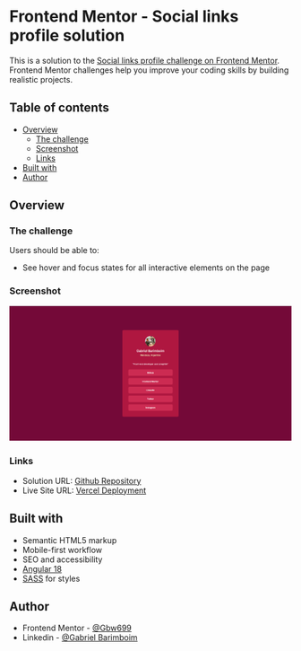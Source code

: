 # Frontend Mentor - Social links profile solution

This is a solution to the [Social links profile challenge on Frontend Mentor](https://www.frontendmentor.io/challenges/social-links-profile-UG32l9m6dQ). Frontend Mentor challenges help you improve your coding skills by building realistic projects.

## Table of contents

- [Overview](#overview)
  - [The challenge](#the-challenge)
  - [Screenshot](#screenshot)
  - [Links](#links)
- [Built with](#built-with)
- [Author](#author)

## Overview

### The challenge

Users should be able to:

- See hover and focus states for all interactive elements on the page

### Screenshot

![Alt social links demo screenshot](./public/social%20links%20demo.png)

### Links

- Solution URL: [Github Repository](https://github.com/Gbw699/Social-link-profile-frontend-mentor)
- Live Site URL: [Vercel Deployment](https://social-link-profile-gbw699.vercel.app/)

## Built with

- Semantic HTML5 markup
- Mobile-first workflow
- SEO and accessibility
- [Angular 18](https://v18.angular.dev/)
- [SASS](https://sass-lang.com/) for styles

## Author

- Frontend Mentor - [@Gbw699](https://www.frontendmentor.io/profile/Gbw699)
- Linkedin - [@Gabriel Barimboim](https://www.linkedin.com/in/gabriel-barimboim/)
